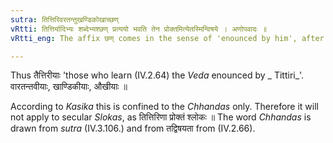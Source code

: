 ```yaml
---
sutra: तित्तिरिवरतन्तुखण्डिकोखाच्छण्
vRtti: तित्तिर्यादिभ्यः शब्देभ्यश्छण् प्रत्ययो भवति तेन प्रोक्तमित्येतस्मिन्विषये । अणोपवादः ॥
vRtti_eng: The affix छण् comes in the sense of 'enounced by him', after the words '_tittiri_', '_varatantu_', '_khandika_', and '_ukha_'.

---
```

Thus तैत्तिरीयाः 'those who learn (IV.2.64) the _Veda_ enounced by _ Tittiri_'. वारतन्तवीयाः, खाण्डिकीयाः, औखीयाः ॥

According to _Kasika_ this is confined to the _Chhandas_ only. Therefore it will not apply to secular _Slokas_, as तित्तिरिणा प्रोक्तं श्लोकः ॥ The word _Chhandas_ is drawn from _sutra_ (IV.3.106.) and from तद्विषयता from (IV.2.66).